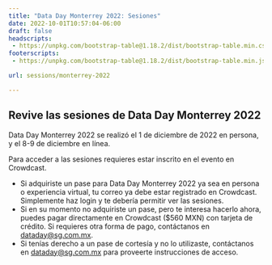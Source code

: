 ```yaml
---
title: "Data Day Monterrey 2022: Sesiones"
date: 2022-10-01T10:57:04-06:00
draft: false
headscripts:
 - https://unpkg.com/bootstrap-table@1.18.2/dist/bootstrap-table.min.css
footerscripts:
 - https://unpkg.com/bootstrap-table@1.18.2/dist/bootstrap-table.min.js

url: sessions/monterrey-2022 

---
```


## Revive las sesiones de Data Day Monterrey 2022

Data Day Monterrey 2022 se realizó el 1 de diciembre de 2022 en persona, y el 8-9 de diciembre en línea. 

Para acceder a las sesiones requieres estar inscrito en el evento en Crowdcast. 
* Si adquiriste un pase para Data Day Monterrey 2022 ya sea en persona o experiencia virtual, tu correo ya debe estar registrado en Crowdcast. Simplemente haz login y te debería permitir ver las sesiones.
* Si en su momento no adquiriste un pase, pero te interesa hacerlo ahora, puedes pagar directamente en Crowdcast ($560 MXN) con tarjeta de crédito. Si requieres otra forma de pago, contáctanos en <a href="mailto:dataday@sg.com.mx">dataday@sg.com.mx</a>.
* Si tenías derecho a un pase de cortesía y no lo utilizaste, contáctanos en <a href="mailto:dataday@sg.com.mx">dataday@sg.com.mx</a> para proveerte instrucciones de acceso.